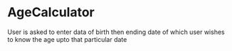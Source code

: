 # AgeCalculator
User is asked to enter data of birth then ending date of which user wishes to know the age upto that particular date
